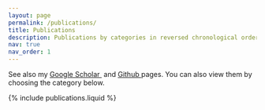 ```yaml
---
layout: page
permalink: /publications/
title: Publications
description: Publications by categories in reversed chronological order. generated by jekyll-scholar.
nav: true
nav_order: 1
---
```


<!-- _pages/publications.md -->

See also my 
<a href="https://scholar.google.com/citations?user=aaIkvG0AAAAJ&hl=en" style="height:2rem;">Google Scholar <i class="ai ai-google-scholar-square" style="padding-right:0.25rem;"></i></a> 
and 
<a href="https://github.com/jliang993" title="GitHub">Github <i class="fa-brands fa-github"></i></a> pages. 
You can also view them by choosing the category below. 



{% include publications.liquid %}

